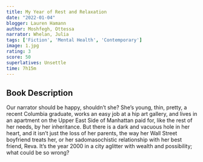```yaml
---
title: My Year of Rest and Relaxation
date: "2022-01-04"
blogger: Lauren Hamann
author: Moshfegh, Ottessa
narrator: Whelan, Julia
tags: ['Fiction', 'Mental Health', 'Contemporary']
image: 1.jpg
rating: 3
score: 50
superlatives: Unsettle
time: 7h15m
---
```



## Book Description

Our narrator should be happy, shouldn’t she? She’s young, thin, pretty, a recent Columbia graduate, works an easy job at a hip art gallery, and lives in an apartment on the Upper East Side of Manhattan paid for, like the rest of her needs, by her inheritance. But there is a dark and vacuous hole in her heart, and it isn’t just the loss of her parents, the way her Wall Street boyfriend treats her, or her sadomasochistic relationship with her best friend, Reva. It’s the year 2000 in a city aglitter with wealth and possibility; what could be so wrong?
